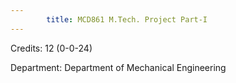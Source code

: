 ```yaml
---
        title: MCD861 M.Tech. Project Part-I
---
```

Credits: 12 (0-0-24)

Department: Department of Mechanical Engineering

